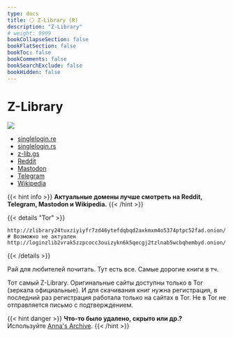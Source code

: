 ```yaml
---
type: docs
title: ⚪️ Z-Library (R)
description: "Z-Library"
# weight: 9999
bookCollapseSection: false
bookFlatSection: false
bookToc: false
bookComments: false
bookSearchExclude: false
bookHidden: false
---
```


# Z-Library

![](https://upload.wikimedia.org/wikipedia/en/7/70/Screenshot_of_Z-Library.png)

- [singlelogin.re](https://singlelogin.re/?nt)
- [singlelogin.rs](https://singlelogin.rs/?nt)
- [z-lib.gs](https://z-lib.gs/?nt)
- [Reddit](https://www.reddit.com/r/zlibrary/?nt)
- [Mastodon](https://mastodon.social/@Z_Lib_official?nt)
- [Telegram](https://t.me/zlibrary_official?nt)
- [Wikipedia](https://en.wikipedia.org/wiki/Z-Library?nt)

{{< hint info >}}
**Актуальные домены лучше смотреть на Reddit, Telegram, Mastodon и Wikipedia.**
{{< /hint >}}

{{< details "Tor" >}}

```
http://zlibrary24tuxziyiyfr7zd46ytefdqbqd2axkmxm4o5374ptpc52fad.onion/ # Возможно не актуален
http://loginzlib2vrak5zzpcocc3ouizykn6k5qecgj2tzlnab5wcbqhembyd.onion/
```

{{< /details >}}

Рай для любителей почитать. Тут есть все. Самые дорогие книги в тч.

Тот самый Z-Library. Оригинальные сайты доступны только в Tor (зеркала официальные). И для скачивания книг нужна регистрация, в последний раз регистрация работала только на сайтах в Tor. Не в Tor не отправляется письмо с подтверждением.

{{< hint danger >}}
**Что-то было удалено, скрыто или др.?**<br>
Используйте [Anna's Archive](../annas-archive).
{{< /hint >}}
